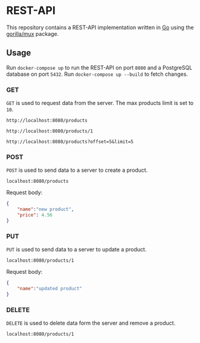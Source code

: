 # REST-API

This repository contains a REST-API implementation written in [Go](https://github.com/golang) using the [gorilla/mux](https://github.com/gorilla/mux) package.

## Usage

Run `docker-compose up` to run the REST-API on port `8080` and a PostgreSQL database on port `5432`. Run `docker-compose up --build` to fetch changes.

### GET

`GET` is used to request data from the server. The max products limit is set to `10`.

`http://localhost:8080/products`

`http://localhost:8080/products/1`

`http://localhost:8080/products?offset=5&limit=5`

### POST

`POST` is used to send data to a server to create a product.

`localhost:8080/products`

Request body:

```json
{
    "name":"new product",
    "price": 4.56
}
```

### PUT

`PUT` is used to send data to a server to update a product.

`localhost:8080/products/1`

Request body:

```json
{
    "name":"updated product"
}   
```

### DELETE

`DELETE` is used to delete data form the server and remove a product.

`localhost:8080/products/1`